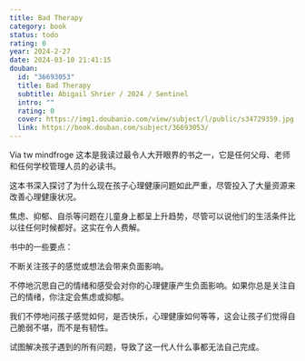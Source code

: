 ```yaml
---
title: Bad Therapy
category: book
status: todo
rating: 0
year: 2024-2-27
date: 2024-03-10 21:41:15
douban:
  id: "36693053"
  title: Bad Therapy
  subtitle: Abigail Shrier / 2024 / Sentinel
  intro: ""
  rating: 0
  cover: https://img1.doubanio.com/view/subject/l/public/s34729359.jpg
  link: https://book.douban.com/subject/36693053/
---
```


Via tw mindfroge 这本是我读过最令人大开眼界的书之一，它是任何父母、老师和任何学校管理人员的必读书。

这本书深入探讨了为什么现在孩子心理健康问题如此严重，尽管投入了大量资源来改善心理健康状况。

焦虑、抑郁、自杀等问题在儿童身上都呈上升趋势，尽管可以说他们的生活条件比以往任何时候都好。这实在令人费解。

书中的一些要点：

不断关注孩子的感觉或想法会带来负面影响。

不停地沉思自己的情绪和感受会对你的心理健康产生负面影响。如果你总是关注自己的情绪，你注定会焦虑或抑郁。

我们不停地问孩子感觉如何，是否快乐，心理健康如何等等，这会让孩子们觉得自己脆弱不堪，而不是有韧性。

试图解决孩子遇到的所有问题，导致了这一代人什么事都无法自己完成。

